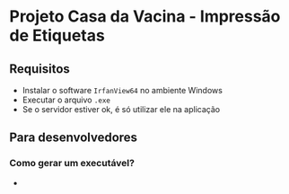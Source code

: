 # Projeto Casa da Vacina - Impressão de Etiquetas

## Requisitos
- Instalar o software `IrfanView64` no ambiente Windows
- Executar o arquivo `.exe`
- Se o servidor estiver ok, é só utilizar ele na aplicação

## Para desenvolvedores

### Como gerar um executável?
- 